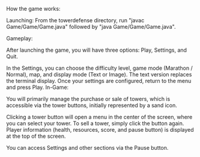 How the game works:

Launching: From the towerdefense directory, run "javac Game/Game/Game.java" followed by "java Game/Game/Game.java".

Gameplay:

After launching the game, you will have three options: Play, Settings, and Quit.

In the Settings, you can choose the difficulty level, game mode (Marathon / Normal), map, and display mode (Text or Image). The text version replaces the terminal display.
Once your settings are configured, return to the menu and press Play.
In-Game:

You will primarily manage the purchase or sale of towers, which is accessible via the tower buttons, initially represented by a sand icon.

Clicking a tower button will open a menu in the center of the screen, where you can select your tower.
To sell a tower, simply click the button again.
Player information (health, resources, score, and pause button) is displayed at the top of the screen.

You can access Settings and other sections via the Pause button.


